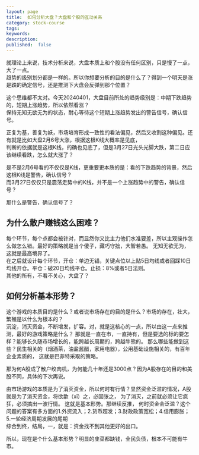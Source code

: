 ```yaml
---
layout: page
title:  如何分析大盘？大盘和个股的互动关系
category: stock-course
tags:
keywords:
description:
published:  false
---
```



就理论上来说，技术分析来说，大盘本质上和个股没有任何区别，只是慢了一点，大了一点。  
趋势的级别划分都是一样的。所以你想要分析的目的是什么了？得到一个明天是涨是跌的确定信号，还是推测下大盘会反弹到那个位置？

这个思维都不太对。今天20240401，大盘目前所处的趋势级别是：中期下跌趋势的，短期上涨趋势，所以依然看涨？  
保持无知无欲无为的状态，耐心等待这个短期上涨趋势发出的警告信号，确认信号。

正复为基，善复为妖，市场培育形成一致性的看法偏见，然后又收割这种偏见。还有就是比如大盘2月6号大涨，根据这根K线大概率是见底，  
判断的依据就是这根K线，的确也见底了，但是3月27日光头光脚大跌，第二日应该继续看跌，怎么就大涨了？

是不是2月6号看的不仅仅是K线，更重要更本质的是：看的下跌趋势的背景，然后这根K线是警告，确认信号？  
而3月27日仅仅只是震荡走势中的K线，并不是一个上涨趋势中的警告，确认信号？

那什么是警告，确认信号了？  

## 为什么散户赚钱这么困难？
每个环节，每个点都会被针对，而显然你又比主力他们水准要差，所以主观操作怎么做怎么错。最好的策略就是当个傻子，藏巧守拙，大智若愚。
无知无欲无为，这就是最高境界了。    
在之后就设计每个环节，开仓：单边无锚，关键点位以上贴5日均线或者回踩10日均线开仓。平仓：破20日均线平仓。止损：8%或者5日法则。  
其他的所有，不看不关心，大盘了？



## 如何分析基本形势？
这个游戏的本质目的是什么？或者说市场存在的目的是什么？市场的存在，壮大，繁殖是以什么为根本的？  
沉淀，消灭资金，不断增发，扩容。对，就是这核心的一点，所以由这一点来推测，最好的游戏策略是什么？
那就是一直在市，一直持有，但是要选的标的要怎样？能够长久随市场增长的，能跨越长周期的，跨越牛熊的。
那么哪些能做到这些？民生相关的（烟酒茶，油盐酱醋，家用电器），公用基础设施相关的，有百年企业素质的，
这就是巴菲特采取的策略。  

那为何A股成了散户绞肉机，为何能几十年还是3000点？因为A股存在的目的和美股不同，具体的下次再说。

由市场游戏的本质是为了消灭资金，所以何时有行情？显然资金泛滥的情况，A股就是为了消灭资金，将欲歙（xī）之，必固张之，
为了消灭，之前就必须让它疯狂，必须搞出一波行情。
这就是基本形势。那继续反推， 何时资金会泛滥？这个问题的答案有多方面的1.外资流入；2.货币超发；3.财政政策宽松；4.信用膨胀；5.一轮经济周期发展的尾期  
综合到终，结局，一，就是：资金找不到其他更好的出口。

所以，现在是个什么基本形势？明显的韭菜都缺钱，全民负债，根本不可能有牛市。



